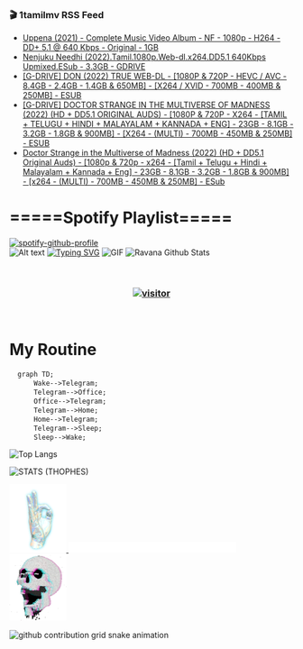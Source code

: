 ### 🎬 1tamilmv RSS Feed

<!-- BLOG-POST-LIST:START -->
- [Uppena &lpar;2021&rpar; - Complete Music Video Album - NF - 1080p - H264 - DD+ 5.1 @ 640 Kbps - Original - 1GB](https://www.1tamilmv.cloud/index.php?/forums/topic/164345-uppena-2021-complete-music-video-album-nf-1080p-h264-dd-51-640-kbps-original-1gb/&do=findComment&comment=328761)
- [Nenjuku Needhi &lpar;2022&rpar;.Tamil.1080p.Web-dl.x264.DD5.1 640Kbps Upmixed.ESub - 3.3GB - GDRIVE](https://www.1tamilmv.cloud/index.php?/forums/topic/164343-nenjuku-needhi-2022tamil1080pweb-dlx264dd51-640kbps-upmixedesub-33gb-gdrive/&do=findComment&comment=328759)
- [[G-DRIVE] DON &lpar;2022&rpar; TRUE WEB-DL - [1080P &amp; 720P - HEVC / AVC - 8.4GB - 2.4GB - 1.4GB &amp; 650MB] - [X264 / XVID - 700MB - 400MB &amp; 250MB] - ESUB](https://www.1tamilmv.cloud/index.php?/forums/topic/164342-g-drive-don-2022-true-web-dl-1080p-720p-hevc-avc-84gb-24gb-14gb-650mb-x264-xvid-700mb-400mb-250mb-esub/&do=findComment&comment=328758)
- [[G-DRIVE] DOCTOR STRANGE IN THE MULTIVERSE OF MADNESS &lpar;2022&rpar; &lpar;HD + DD5.1 ORIGINAL AUDS&rpar; - [1080P &amp; 720P - X264 - [TAMIL + TELUGU + HINDI + MALAYALAM + KANNADA + ENG] - 23GB - 8.1GB - 3.2GB - 1.8GB &amp; 900MB] - [X264 - &lpar;MULTI&rpar; - 700MB - 450MB &amp; 250MB] - ESUB](https://www.1tamilmv.cloud/index.php?/forums/topic/164341-g-drive-doctor-strange-in-the-multiverse-of-madness-2022-hd-dd51-original-auds-1080p-720p-x264-tamil-telugu-hindi-malayalam-kannada-eng-23gb-81gb-32gb-18gb-900mb-x264-multi-700mb-450mb-250mb-esub/&do=findComment&comment=328757)
- [Doctor Strange in the Multiverse of Madness &lpar;2022&rpar; &lpar;HD + DD5.1 Original Auds&rpar; - [1080p &amp; 720p - x264 - [Tamil + Telugu + Hindi + Malayalam + Kannada + Eng] - 23GB - 8.1GB - 3.2GB - 1.8GB &amp; 900MB] - [x264 - &lpar;MULTI&rpar; - 700MB - 450MB &amp; 250MB] - ESub](https://www.1tamilmv.cloud/index.php?/forums/topic/164300-doctor-strange-in-the-multiverse-of-madness-2022-hd-dd51-original-auds-1080p-720p-x264-tamil-telugu-hindi-malayalam-kannada-eng-23gb-81gb-32gb-18gb-900mb-x264-multi-700mb-450mb-250mb-esub/&do=findComment&comment=328756)
<!-- BLOG-POST-LIST:END -->

# =====Spotify Playlist=====
[![spotify-github-profile](https://spotify-github-profile.vercel.app/api/view?uid=31rfzgmuvvewegdlxvlev4ynz4vu&cover_image=true&theme=default&bar_color=53b14f&bar_color_cover=true)](https://ravana69.github.io/rss)
</br>
![Alt text](https://spotify-recently-played-readme.vercel.app/api?user=31rfzgmuvvewegdlxvlev4ynz4vu)
[![Typing SVG](https://readme-typing-svg.herokuapp.com?color=%2336BCF7&center=true&vCenter=true&multiline=true&height=81&lines=I+AM+RAVANA;CONTACT+ME+ON+TELEGRAM%3A+%40R4V4N4)](https://git.io/typing-svg)
<img align="centre" height="400px" width="490px" alt="GIF" src="https://github.com/ravana69/ravana69/blob/master/rvm.gif" />
![Ravana Github Stats](https://github-readme-stats.vercel.app/api?username=ravana69&&show_icons=true&theme=radical)

<br />
<h3 align="center"> <a href="https://t.me/r4v4n4"><img src="https://profile-counter.glitch.me/ravana69/count.svg" alt="visitor" width="600"></a> </h3>
</br>

<H1>My Routine</H1>

```mermaid
  graph TD;
      Wake-->Telegram;
      Telegram-->Office;
      Office-->Telegram;
      Telegram-->Home;
      Home-->Telegram;
      Telegram-->Sleep;
      Sleep-->Wake;
```
![Top Langs](https://github-readme-stats.vercel.app/api/top-langs/?username=ravana69&&show_icons=true&theme=radical)

![STATS (THOPHES)](https://github-profile-trophy.vercel.app/?username=ravana69&theme=gruvbox&margin-w=10&margin-h=15&column=8)
<br />
<p align="left">
    <a href="#">
        <img width="20%" src="./assets/images/hand.gif" alt="" />
    </a>
    <a href="#">
        <img width="59%" src="./assets/images/spacer.png" alt="" >
    </a>
    <a href="#">
        <img width="20%" src="./assets/images/skull.gif" alt="" />
    </a>
</p>




![github contribution grid snake animation](https://raw.githubusercontent.com/ravana69/ravana69/output/github-contribution-grid-snake-dark.svg#gh-dark-mode-only)
